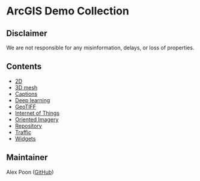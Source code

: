 # ArcGIS Demo Collection

## Disclaimer
We are not responsible for any misinformation, delays, or loss of properties.

## Contents

* [2D](2d)
* [3D mesh](3dmesh)
* [Captions](captions)
* [Deep learning](deeplearning)
* [GeoTIFF](geotiff)
* [Internet of Things](iot)
* [Oriented Imagery](oic)
* [Repository](repo)
* [Traffic](traffic)
* [Widgets](widget)

## Maintainer
Alex Poon ([GitHub](https://github.com/SoftFeta))
